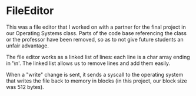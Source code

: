 # FileEditor
This was a file editor that I worked on with a partner for the final project in our Operating Systems class.  Parts of the code base referencing the class or the professor have been removed, so as to not give future students an unfair advantage.

The file editor works as a linked list of lines: each line is a char array ending in '\n'.  The linked list allows us to remove lines and add them easily.

When a "write" change is sent, it sends a syscall to the operating system that writes the file back to memory in blocks (in this project, our block size was 512 bytes).
